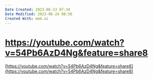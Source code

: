 ```yaml
---
Date Created: 2023-06-23 07:34
Date Modified: 2023-06-24 08:50
Created With: mem.ai
---
```


# https://youtube.com/watch?v=54Pb6AzD4Ng&feature=share8

[https://youtube.com/watch?v=54Pb6AzD4Ng&feature=share8](https://youtube.com/watch?v=54Pb6AzD4Ng&feature=share8)
